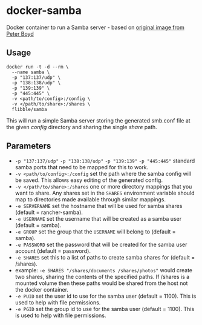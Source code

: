 # docker-samba
Docker container to run a Samba server - based on [original image from Peter Boyd](https://gitlab.com/MrFlibble/docker-samba)

## Usage

```
docker run -t -d --rm \
  --name samba \
  -p "137:137/udp" \
  -p "138:138/udp" \
  -p "139:139" \
  -p "445:445" \
  -v <path/to/config>:/config \
  -v </path/to/share>:/shares \
  flibble/samba
```
This will run a simple Samba server storing the generated smb.conf file at the given _config_ directory and sharing the single _share_ path.

## Parameters

* ```-p "137:137/udp"``` ```-p "138:138/udp"``` ```-p "139:139"``` ```-p "445:445"``` standard samba ports that need to be mapped for this to work.
* ```-v <path/to/config>:/config``` set the path where the samba config will be saved. This allows easy editing of the generated config.
* ```-v </path/to/share>:/shares``` one or more directory mappings that you want to share. Any shares set in the ```SHARES``` environment variable should map to directories made available through similar mappings.
* ```-e SERVERNAME``` set the hostname that will be used for samba shares (default = rancher-samba).
* ```-e USERNAME``` set the username that will be created as a samba user (default = samba).
* ```-e GROUP``` set the group that the ```USERNAME``` will belong to (default = samba).
* ```-e PASSWORD``` set the password that will be created for the samba user account (default = password).
* ```-e SHARES``` set this to a list of paths to create samba shares for (default = /shares).
 * example: ```-e SHARES "/shares/documents /shares/photos"``` would create two shares, sharing the contents of the specified paths. If /shares is a mounted volume then these paths would be shared from the host not the docker container.
* ```-e PUID``` set the user id to use for the samba user (default = 1100). This is used to help with file permissions.
* ```-e PGID``` set the group id to use for the samba user (default = 1100). This is used to help with file permissions.
